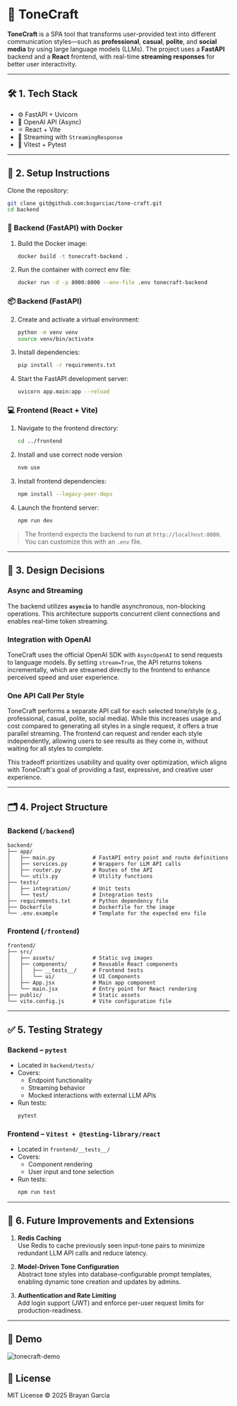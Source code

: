 # 📝 ToneCraft

**ToneCraft** is a SPA tool that transforms user-provided text into different communication styles—such as **professional**, **casual**, **polite**, and **social media** by using  large language models (LLMs). The project uses a **FastAPI** backend and a **React** frontend, with real-time **streaming responses** for better user interactivity.

---
## 🛠️ 1. Tech Stack

- ⚙️ FastAPI + Uvicorn
- 🧠 OpenAI API (Async)
- ⚛️ React + Vite
- 💬 Streaming with `StreamingResponse`
- 🧪 Vitest + Pytest

---

## 🚀 2. Setup Instructions

Clone the repository:
   ```bash
   git clone git@github.com:bsgarciac/tone-craft.git
   cd backend
   ```

### 🐳 Backend (FastAPI) with Docker

1. Build the Docker image:
   ```bash
   docker build -t tonecraft-backend .
   ```

2. Run the container with correct env file:
   ```bash
   docker run -d -p 8000:8000 --env-file .env tonecraft-backend
   ```
 

### 📦 Backend (FastAPI)



2. Create and activate a virtual environment:
   ```bash
   python -m venv venv
   source venv/bin/activate 
   ```

3. Install dependencies:
   ```bash
   pip install -r requirements.txt
   ```

4. Start the FastAPI development server:
   ```bash
   uvicorn app.main:app --reload
   ```

### 💻 Frontend (React + Vite)

1. Navigate to the frontend directory:
   ```bash
   cd ../frontend
   ```

2. Install and use correct node version
   ```bash
   nvm use
   ```
2. Install frontend dependencies:
   ```bash
   npm install --legacy-peer-deps
   ```

3. Launch the frontend server:
   ```bash
   npm run dev
   ```

> The frontend expects the backend to run at `http://localhost:8000`. You can customize this with an `.env` file.

---

## 🧠 3. Design Decisions

### Async and Streaming
The backend utilizes **`asyncio`** to handle asynchronous, non-blocking operations. This architecture supports concurrent client connections and enables real-time token streaming.

### Integration with OpenAI
ToneCraft uses the official OpenAI SDK with `AsyncOpenAI` to send requests to language models. By setting `stream=True`, the API returns tokens incrementally, which are streamed directly to the frontend to enhance perceived speed and user experience.

### One API Call Per Style
ToneCraft performs a separate API call for each selected tone/style (e.g., professional, casual, polite, social media). While this increases usage and cost compared to generating all styles in a single request, it offers a true parallel streaming. The frontend can request and render each style independently, allowing users to see results as they come in, without waiting for all styles to complete.

This tradeoff prioritizes usability and quality over optimization, which aligns with ToneCraft's goal of providing a fast, expressive, and creative user experience.

---

## 🗂️ 4. Project Structure

### Backend (`/backend`)
```
backend/
├── app/
│   ├── main.py            # FastAPI entry point and route definitions
│   ├── services.py        # Wrappers for LLM API calls
│   ├── router.py          # Routes of the API
│   └── utils.py           # Utility functions
├── tests/                 
│   ├── integration/       # Unit tests
│   └── test/              # Integration tests
├── requirements.txt       # Python dependency file
├── Dockerfile             # Dockerfile for the image
└── .env.example           # Template for the expected env file
```

### Frontend (`/frontend`)
```
frontend/
├── src/                   
│   ├── assets/            # Static svg images
│   ├── components/        # Reusable React components
│   │   ├── __tests__/     # Frontend tests
│   │   └── ui/            # UI Components
│   ├── App.jsx            # Main app component
│   └── main.jsx           # Entry point for React rendering
├── public/                # Static assets
└── vite.config.js         # Vite configuration file
```

---

## ✅ 5. Testing Strategy

### Backend – `pytest`
- Located in `backend/tests/`
- Covers:
  - Endpoint functionality
  - Streaming behavior
  - Mocked interactions with external LLM APIs
- Run tests:
  ```bash
  pytest
  ```

### Frontend – `Vitest + @testing-library/react`
- Located in `frontend/__tests__/`
- Covers:
  - Component rendering
  - User input and tone selection
- Run tests:
  ```bash
  npm run test
  ```

---

## 🔮 6. Future Improvements and Extensions

1. **Redis Caching**  
   Use Redis to cache previously seen input-tone pairs to minimize redundant LLM API calls and reduce latency.

2. **Model-Driven Tone Configuration**  
   Abstract tone styles into database-configurable prompt templates, enabling dynamic tone creation and updates by admins.

3. **Authentication and Rate Limiting**  
   Add login support (JWT) and enforce per-user request limits for production-readiness.

---

## 🎥 Demo
![tonecraft-demo](docs/tonecraft-demo.png)

## 🧾 License

MIT License © 2025 Brayan Garcia
